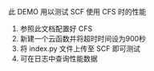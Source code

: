 此 DEMO 用以测试 SCF 使用 CFS 时的性能

1. 参照此文档配置好 CFS
2. 新建一个云函数并将超时时间设为900秒
3. 将 index.py 文件上传至 SCF 即可测试
4. 可在日志中查询性能数据
